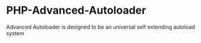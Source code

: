 # PHP-Advanced-Autoloader
Advanced Autoloader is designed to be an universal self extending autoload system
